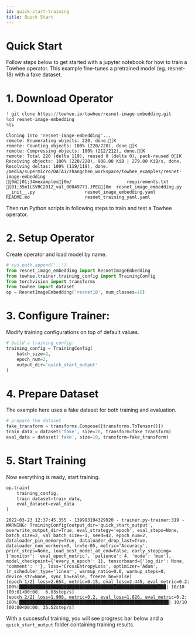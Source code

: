 ```yaml
---
id: quick-start-training
title: Quick Start
---
```


# Quick Start

Follow steps below to get started with a jupyter notebook for how to train a Towhee operator. This example fine-tunes a pretrained model (eg. resnet-18) with a fake dataset.

# 1. Download Operator


```python
! git clone https://towhee.io/towhee/resnet-image-embedding.git
%cd resnet-image-embedding
%ls
```

    Cloning into 'resnet-image-embedding'...
    remote: Enumerating objects: 220, done.[K
    remote: Counting objects: 100% (220/220), done.[K
    remote: Compressing objects: 100% (212/212), done.[K
    remote: Total 220 (delta 119), reused 0 (delta 0), pack-reused 0[K
    Receiving objects: 100% (220/220), 908.00 KiB | 279.00 KiB/s, done.
    Resolving deltas: 100% (119/119), done.
    /media/supermicro/DATA1/zhangchen_workspace/towhee_examples/resnet-image-embedding
    [0m[01;34mexamples[0m/                     requirements.txt
    [01;35mILSVRC2012_val_00049771.JPEG[0m  resnet_image_embedding.py
    __init__.py                   resnet_image_embedding.yaml
    README.md                     resnet_training_yaml.yaml


Then run Python scripts in following steps to train and test a Towhee operator.

# 2. Setup Operator

Create operator and load model by name.


```python
# sys.path.append('..')
from resnet_image_embedding import ResnetImageEmbedding
from towhee.trainer.training_config import TrainingConfig
from torchvision import transforms
from towhee import dataset
op = ResnetImageEmbedding('resnet18', num_classes=10)
```

# 3. Configure Trainer:

Modify training configurations on top of default values.


```python
# build a training config:
training_config = TrainingConfig(
    batch_size=2,
    epoch_num=2,
    output_dir='quick_start_output'
)
```

# 4. Prepare Dataset

The example here uses a fake dataset for both training and evaluation.


```python
# prepare the dataset
fake_transform = transforms.Compose([transforms.ToTensor()])
train_data = dataset('fake', size=20, transform=fake_transform)
eval_data = dataset('fake', size=10, transform=fake_transform)
```

# 5. Start Training


Now everything is ready, start training.




```python
op.train(
    training_config,
    train_dataset=train_data,
    eval_dataset=eval_data
)
```

    2022-03-23 12:37:45,355 - 139993194329920 - trainer.py-trainer:319 - WARNING: TrainingConfig(output_dir='quick_start_output', overwrite_output_dir=True, eval_strategy='epoch', eval_steps=None, batch_size=2, val_batch_size=-1, seed=42, epoch_num=2, dataloader_pin_memory=True, dataloader_drop_last=True, dataloader_num_workers=0, lr=5e-05, metric='Accuracy', print_steps=None, load_best_model_at_end=False, early_stopping={'monitor': 'eval_epoch_metric', 'patience': 4, 'mode': 'max'}, model_checkpoint={'every_n_epoch': 1}, tensorboard={'log_dir': None, 'comment': ''}, loss='CrossEntropyLoss', optimizer='Adam', lr_scheduler_type='linear', warmup_ratio=0.0, warmup_steps=0, device_str=None, sync_bn=False, freeze_bn=False)
    [epoch 1/2] loss=2.654, metric=0.15, eval_loss=2.445, eval_metric=0.2: 100%|████████████████████████████████████████████████████████| 10/10 [00:01<00:00,  6.03step/s]
    [epoch 2/2] loss=1.908, metric=0.2, eval_loss=1.826, eval_metric=0.2: 100%|█████████████████████████████████████████████████████████| 10/10 [00:00<00:00, 35.52step/s]

With a successful training, you will see progress bar below and a `quick_start_output` folder containing training results.
